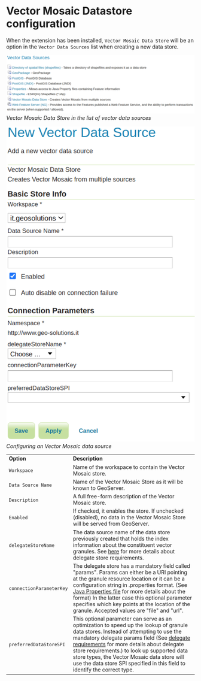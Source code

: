 # Vector Mosaic Datastore configuration

When the extension has been installed, ``Vector Mosaic Data Store`` will be an option in the ``Vector Data Sources`` list when creating a new data store.

![](images/vector-mosaic-vector-create.png)
*Vector Mosaic Data Store in the list of vector data sources*

![](images/vector-mosaic-vector-configure.png)
*Configuring an Vector Mosaic data source*

|                          |                                                                                                                                                                                                                                                                                                                                                                                                                                                       |
|--------------------------|-------------------------------------------------------------------------------------------------------------------------------------------------------------------------------------------------------------------------------------------------------------------------------------------------------------------------------------------------------------------------------------------------------------------------------------------------------|
| **Option**               | **Description**                                                                                                                                                                                                                                                                                                                                                                                                                                       |
| `Workspace`              | Name of the workspace to contain the Vector Mosaic store.                                                                                                                                                                                                                                                                                                                                                                                             |
| `Data Source Name`       | Name of the Vector Mosaic Store as it will be known to GeoServer.                                                                                                                                                                                                                                                                                                                                                                                     |
| `Description`            | A full free-form description of the Vector Mosaic store.                                                                                                                                                                                                                                                                                                                                                                                              |
| `Enabled`                | If checked, it enables the store. If unchecked (disabled), no data in the Vector Mosaic Store will be served from GeoServer.                                                                                                                                                                                                                                                                                                                          |
| `delegateStoreName`      | The data source name of the data store previously created that holds the index information about the constituent vector granules. See [here](delegate.html) for more details about delegate store requirements.                                                                                                                                                                                                                                       |
| `connectionParameterKey` | The delegate store has a mandatory field called "params". Params can either be a URI pointing at the granule resource location or it can be a configuration string in .properties format. (See [Java Properties file](https://en.wikipedia.org/wiki/.properties) for more details about the format) In the latter case this optional parameter specifies which key points at the location of the granule. Accepted values are "file" and "url". |
| `preferredDataStoreSPI`  | This optional parameter can serve as an optimization to speed up the lookup of granule data stores. Instead of attempting to use the mandatory delegate params field (See [delegate requirements](delegate.html) for more details about delegate store requirements.) to look up supported data store types, the Vector Mosaic data store will use the data store SPI specified in this field to identify the correct type.                           |
